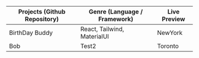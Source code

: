 | Projects (Github Repository)  | Genre (Language / Framework)     | Live Preview     |
| ----------------------------- | -------------------------------- | ---------------- |
| BirthDay Buddy                | React, Tailwind, MaterialUI      | NewYork          |
| Bob                           | Test2                            | Toronto          |
